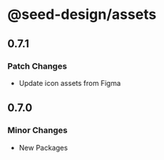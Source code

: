 # @seed-design/assets

## 0.7.1

### Patch Changes

- Update icon assets from Figma

## 0.7.0

### Minor Changes

- New Packages
